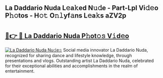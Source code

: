 ## La Daddario Nuda L𝚎a𝚔ed N𝚞𝚍e - Part-LpI Vi𝚍𝚎o P𝚑𝚘tos - H𝚘𝚝 O𝚗𝚕yf𝚊ns L𝚎a𝚔s aZV2p

# <h2><a href="http://kf0fweg.oniu.top/?m=La+Daddario+Nuda">🔗👉 🔴 La Daddario Nuda P𝚑ot𝚘𝚜 V𝚒d𝚎o</a></h2>

[![La Daddario Nuda Nu𝚍e𝚜](https://i.imgur.com/0qMVB7G.gif)](http://kf0fweg.oniu.top/?m=La+Daddario+Nuda)
Social media innovator La Daddario Nuda, recognized for sharing dance and lifestyle knowledge, through presentations and vlogs. Outstanding artist La Daddario Nuda, celebrated for their exceptional abilities and accomplishments in the realm of entertainment.  
